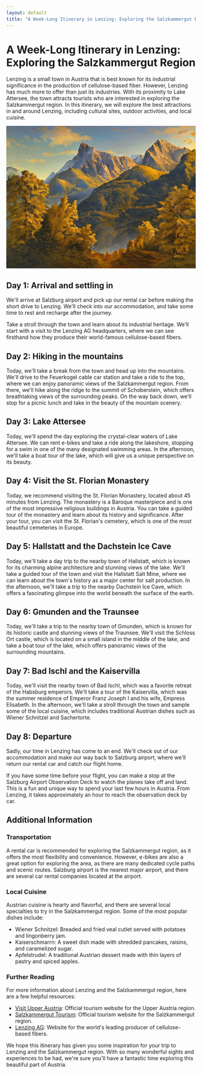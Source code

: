 ```yaml
---
layout: default
title: "A Week-Long Itinerary in Lenzing: Exploring the Salzkammergut Region"
---
```


# A Week-Long Itinerary in Lenzing: Exploring the Salzkammergut Region

Lenzing is a small town in Austria that is best known for its industrial
significance in the production of cellulose-based fiber. However,
Lenzing has much more to offer than just its industries. With its
proximity to Lake Attersee, the town attracts tourists who are
interested in exploring the Salzkammergut region. In this itinerary, we
will explore the best attractions in and around Lenzing, including
cultural sites, outdoor activities, and local cuisine.

![Lenzing and the Salzkammergut region](/assets/images/berglandschaft-11.jpg "Lenzing and the Salzkammergut region")

## Day 1: Arrival and settling in

We'll arrive at Salzburg airport and pick up our rental car before making the short drive to Lenzing. We'll check into our accommodation, and take some time to rest and recharge after the journey. 

Take a stroll through the town and learn about its industrial heritage. We'll start with a visit to the Lenzing AG headquarters, where we can see firsthand how they produce their world-famous cellulose-based fibers.

## Day 2: Hiking in the mountains

Today, we'll take a break from the town and head up into the mountains. We'll drive to the Feuerkogel cable car station and take a ride to the top, where we can enjoy panoramic views of the Salzkammergut region. From there, we'll hike along the ridge to the summit of Schoberstein, which offers breathtaking views of the surrounding peaks. On the way back down, we'll stop for a picnic lunch and take in the beauty of the mountain scenery.

## Day 3: Lake Attersee

Today, we'll spend the day exploring the crystal-clear waters of Lake Attersee. We can rent e-bikes and take a ride along the lakeshore, stopping for a swim in one of the many designated swimming areas. In the afternoon, we'll take a boat tour of the lake, which will give us a unique perspective on its beauty.

## Day 4: Visit the St. Florian Monastery

Today, we recommend visiting the St. Florian Monastery, located about 45
minutes from Lenzing. The monastery is a Baroque masterpiece and is one
of the most impressive religious buildings in Austria. You can take a
guided tour of the monastery and learn about its history and
significance. After your tour, you can visit the St. Florian's cemetery,
which is one of the most beautiful cemeteries in Europe.

## Day 5: Hallstatt and the Dachstein Ice Cave

Today, we'll take a day trip to the nearby town of Hallstatt, which is known for its charming alpine architecture and stunning views of the lake. We'll take a guided tour of the town and visit the Hallstatt Salt Mine, where we can learn about the town's history as a major center for salt production. In the afternoon, we'll take a trip to the nearby Dachstein Ice Cave, which offers a fascinating glimpse into the world beneath the surface of the earth.

## Day 6: Gmunden and the Traunsee

Today, we'll take a trip to the nearby town of Gmunden, which is known for its historic castle and stunning views of the Traunsee. We'll visit the Schloss Ort castle, which is located on a small island in the middle of the lake, and take a boat tour of the lake, which offers panoramic views of the surrounding mountains.

## Day 7: Bad Ischl and the Kaiservilla

Today, we'll visit the nearby town of Bad Ischl, which was a favorite retreat of the Habsburg emperors. We'll take a tour of the Kaiservilla, which was the summer residence of Emperor Franz Joseph I and his wife, Empress Elisabeth. In the afternoon, we'll take a stroll through the town and sample some of the local cuisine, which includes traditional Austrian dishes such as Wiener Schnitzel and Sachertorte.

## Day 8: Departure

Sadly, our time in Lenzing has come to an end. We'll check out of our accommodation and make our way back to Salzburg airport, where we'll return our rental car and catch our flight home. 

If you have some time before your flight, you can make a stop at the Salzburg
Airport Observation Deck to watch the planes take off and land. This is
a fun and unique way to spend your last few hours in Austria. From
Lenzing, it takes approximately an hour to reach the
observation deck by car.

## Additional Information

### Transportation

A rental car is recommended for exploring the Salzkammergut region, as it offers the most flexibility and convenience. However, e-bikes are also a great option for exploring the area, as there are many dedicated cycle paths and scenic routes. Salzburg airport is the nearest major airport, and there are several car rental companies located at the airport.

### Local Cuisine

Austrian cuisine is hearty and flavorful, and there are several local specialties to try in the Salzkammergut region. Some of the most popular dishes include:

*   Wiener Schnitzel: Breaded and fried veal cutlet served with potatoes and lingonberry jam.
*   Kaiserschmarrn: A sweet dish made with shredded pancakes, raisins, and caramelized sugar.
*   Apfelstrudel: A traditional Austrian dessert made with thin layers of pastry and spiced apples.

### Further Reading

For more information about Lenzing and the Salzkammergut region, here are a few helpful resources:

*   [Visit Upper Austria](https://www.upperaustria.com/en): Official tourism website for the Upper Austria region.
*   [Salzkammergut Tourism](https://www.salzkammergut.at/en): Official tourism website for the Salzkammergut region.
*   [Lenzing AG](https://www.lenzing.com/): Website for the world's leading producer of cellulose-based fibers.


We hope this itinerary has given you some inspiration for your trip to
Lenzing and the Salzkammergut region. With so many wonderful sights and
experiences to be had, we're sure you'll have a fantastic time exploring
this beautiful part of Austria.
